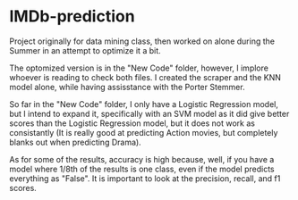 # IMDb-prediction
Project originally for data mining class, then worked on alone during the Summer in an attempt to optimize it a bit.

The optomized version is in the "New Code" folder, however, I implore whoever is reading to check both files. I created the scraper and the KNN model alone, while having assisstance with the Porter Stemmer.

So far in the "New Code" folder, I only have a Logistic Regression model, but I intend to expand it, specifically with an SVM model as it did give better scores than the Logistic Regression model, but it does not work as consistantly (It is really good at predicting Action movies, but completely blanks out when predicting Drama).

As for some of the results, accuracy is high because, well, if you have a model where 1/8th of the results is one class, even if the model predicts everything as "False". It is important to look at the precision, recall, and f1 scores.
